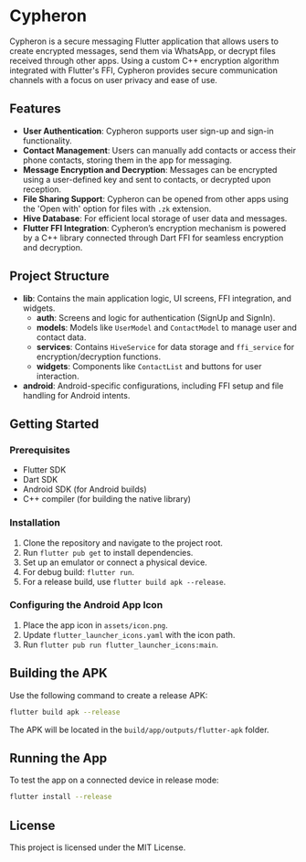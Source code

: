 
# Cypheron

Cypheron is a secure messaging Flutter application that allows users to create encrypted messages, send them via WhatsApp, or decrypt files received through other apps. Using a custom C++ encryption algorithm integrated with Flutter's FFI, Cypheron provides secure communication channels with a focus on user privacy and ease of use.

## Features

- **User Authentication**: Cypheron supports user sign-up and sign-in functionality.
- **Contact Management**: Users can manually add contacts or access their phone contacts, storing them in the app for messaging.
- **Message Encryption and Decryption**: Messages can be encrypted using a user-defined key and sent to contacts, or decrypted upon reception.
- **File Sharing Support**: Cypheron can be opened from other apps using the 'Open with' option for files with `.zk` extension.
- **Hive Database**: For efficient local storage of user data and messages.
- **Flutter FFI Integration**: Cypheron’s encryption mechanism is powered by a C++ library connected through Dart FFI for seamless encryption and decryption.

## Project Structure

- **lib**: Contains the main application logic, UI screens, FFI integration, and widgets.
  - **auth**: Screens and logic for authentication (SignUp and SignIn).
  - **models**: Models like `UserModel` and `ContactModel` to manage user and contact data.
  - **services**: Contains `HiveService` for data storage and `ffi_service` for encryption/decryption functions.
  - **widgets**: Components like `ContactList` and buttons for user interaction.
- **android**: Android-specific configurations, including FFI setup and file handling for Android intents.

## Getting Started

### Prerequisites

- Flutter SDK
- Dart SDK
- Android SDK (for Android builds)
- C++ compiler (for building the native library)

### Installation

1. Clone the repository and navigate to the project root.
2. Run `flutter pub get` to install dependencies.
3. Set up an emulator or connect a physical device.
4. For debug build: `flutter run`.
5. For a release build, use `flutter build apk --release`.

### Configuring the Android App Icon

1. Place the app icon in `assets/icon.png`.
2. Update `flutter_launcher_icons.yaml` with the icon path.
3. Run `flutter pub run flutter_launcher_icons:main`.

## Building the APK

Use the following command to create a release APK:

```bash
flutter build apk --release
```

The APK will be located in the `build/app/outputs/flutter-apk` folder.

## Running the App

To test the app on a connected device in release mode:

```bash
flutter install --release
```

## License

This project is licensed under the MIT License.
